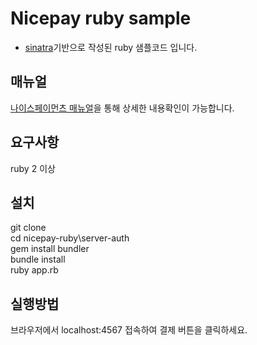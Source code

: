 # Nicepay ruby sample
- [sinatra](https://github.com/sinatra/sinatra)기반으로 작성된 ruby 샘플코드 입니다.

## 매뉴얼
[나이스페이먼츠 매뉴얼](https://github.com/nicepayments/nicepay-manual)을 통해 상세한 내용확인이 가능합니다.

## 요구사항
ruby 2 이상

## 설치
git clone  
cd nicepay-ruby\server-auth  
gem install bundler  
bundle install  
ruby app.rb  
 
## 실행방법
브라우저에서 localhost:4567 접속하여 결제 버튼을 클릭하세요.